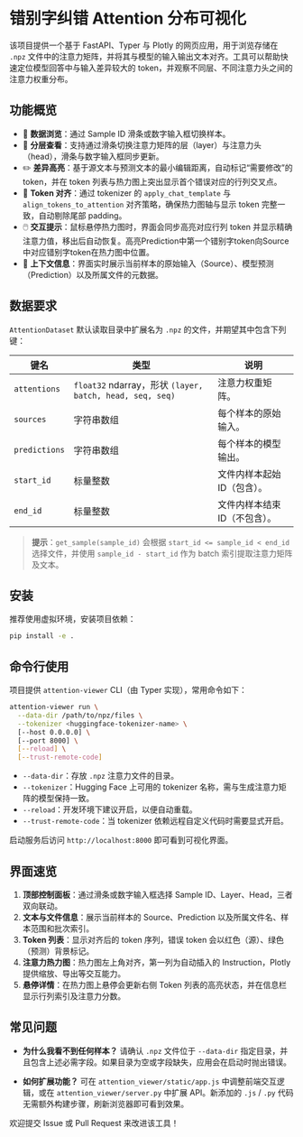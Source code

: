 # 错别字纠错 Attention 分布可视化

该项目提供一个基于 FastAPI、Typer 与 Plotly 的网页应用，用于浏览存储在 `.npz` 文件中的注意力矩阵，并将其与模型的输入输出文本对齐。工具可以帮助快速定位模型回答中与输入差异较大的 token，并观察不同层、不同注意力头之间的注意力权重分布。

## 功能概览

- 🔁 **数据浏览**：通过 Sample ID 滑条或数字输入框切换样本。
- 🧭 **分层查看**：支持通过滑条切换注意力矩阵的层（layer）与注意力头（head），滑条与数字输入框同步更新。
- ✏️ **差异高亮**：基于源文本与预测文本的最小编辑距离，自动标记“需要修改”的 token，并在 token 列表与热力图上突出显示首个错误对应的行列交叉点。
- 🧷 **Token 对齐**：通过 tokenizer 的 `apply_chat_template` 与 `align_tokens_to_attention` 对齐策略，确保热力图轴与显示 token 完整一致，自动剔除尾部 padding。
- 🖱️ **交互提示**：鼠标悬停热力图时，界面会同步高亮对应行列 token 并显示精确注意力值，移出后自动恢复。高亮Prediction中第一个错别字token向Source中对应错别字token在热力图中位置。
- 📄 **上下文信息**：界面实时展示当前样本的原始输入（Source）、模型预测（Prediction）以及所属文件的元数据。

## 数据要求

`AttentionDataset` 默认读取目录中扩展名为 `.npz` 的文件，并期望其中包含下列键：

| 键名 | 类型 | 说明 |
| --- | --- | --- |
| `attentions` | `float32` ndarray，形状 `(layer, batch, head, seq, seq)` | 注意力权重矩阵。
| `sources` | 字符串数组 | 每个样本的原始输入。
| `predictions` | 字符串数组 | 每个样本的模型输出。
| `start_id` | 标量整数 | 文件内样本起始 ID（包含）。
| `end_id` | 标量整数 | 文件内样本结束 ID（不包含）。

> **提示**：`get_sample(sample_id)` 会根据 `start_id <= sample_id < end_id` 选择文件，并使用 `sample_id - start_id` 作为 batch 索引提取注意力矩阵及文本。

## 安装

推荐使用虚拟环境，安装项目依赖：

```bash
pip install -e .
```

## 命令行使用

项目提供 `attention-viewer` CLI（由 Typer 实现），常用命令如下：

```bash
attention-viewer run \
  --data-dir /path/to/npz/files \
  --tokenizer <huggingface-tokenizer-name> \
  [--host 0.0.0.0] \
  [--port 8000] \
  [--reload] \
  [--trust-remote-code]
```

- `--data-dir`：存放 `.npz` 注意力文件的目录。
- `--tokenizer`：Hugging Face 上可用的 tokenizer 名称，需与生成注意力矩阵的模型保持一致。
- `--reload`：开发环境下建议开启，以便自动重载。
- `--trust-remote-code`：当 tokenizer 依赖远程自定义代码时需要显式开启。

启动服务后访问 `http://localhost:8000` 即可看到可视化界面。

## 界面速览

1. **顶部控制面板**：通过滑条或数字输入框选择 Sample ID、Layer、Head，三者双向联动。
2. **文本与文件信息**：展示当前样本的 Source、Prediction 以及所属文件名、样本范围和批次索引。
3. **Token 列表**：显示对齐后的 token 序列，错误 token 会以红色（源）、绿色（预测）背景标记。
4. **注意力热力图**：热力图左上角对齐，第一列为自动插入的 Instruction，Plotly 提供缩放、导出等交互能力。
5. **悬停详情**：在热力图上悬停会更新右侧 Token 列表的高亮状态，并在信息栏显示行列索引及注意力分数。

## 常见问题

- **为什么我看不到任何样本？**
  请确认 `.npz` 文件位于 `--data-dir` 指定目录，并且包含上述必需字段。如果目录为空或字段缺失，应用会在启动时抛出错误。

- **如何扩展功能？**
  可在 `attention_viewer/static/app.js` 中调整前端交互逻辑，或在 `attention_viewer/server.py` 中扩展 API。新添加的 `.js` / `.py` 代码无需额外构建步骤，刷新浏览器即可看到效果。

欢迎提交 Issue 或 Pull Request 来改进该工具！
